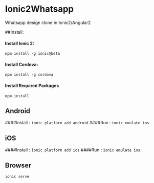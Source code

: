 # Ionic2Whatsapp

Whatsapp design clone in Ionic2/Angular2

##Install:

#### Install Ionic 2:       
`npm install -g ionic@beta`
#### Install Cordova:        
`npm install -g cordova`
#### Install Required Packages
`npm install`

## Android

####Install : 
`ionic platform add android`
####Run     : 
`ionic emulate ios`


## iOS
 
####Install : 
`ionic platform add ios`
####Run     : 
`ionic emulate ios`

## Browser

`ionic serve`




